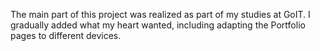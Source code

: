 The main part of this project was realized as part of my studies at GoIT.
I gradually added what my heart wanted, including adapting the Portfolio pages to different devices.
